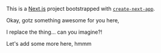 This is a [Next.js](https://nextjs.org/) project bootstrapped with [`create-next-app`](https://github.com/vercel/next.js/tree/canary/packages/create-next-app).


Okay, gotz something awesome for you here,

I replace the thing... can you imagine?!


Let's add some more here, hmmm